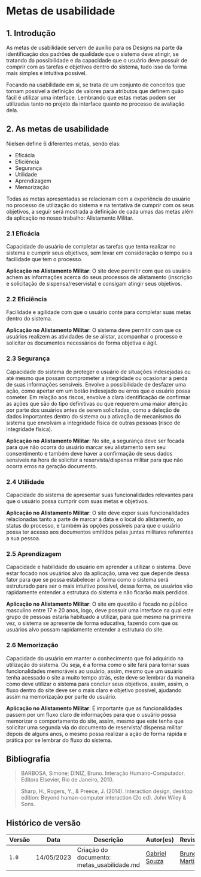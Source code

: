 # Metas de usabilidade

## 1. Introdução

As metas de usabilidade servem de auxílio para os Designs na parte da identificação dos padrões de qualidade que o sistema deve atingir, se tratando da possibilidade e da capacidade que o usuário deve possuir de comprir com as tarefas e objetivos dentro do sistema, tudo isso da forma mais simples e intuitiva possível.

Focando na usabilidade em si, se trata de um conjunto de conceitos que tornam possível a definição de valores para atributos que definem quão fácil é utilizar uma interface. Lembrando que estas metas podem ser utilizadas tanto no projeto da interface quanto no processo de avaliação dela.

## 2. As metas de usabilidade

Nielsen define 6 diferentes metas, sendo elas:

- Eficácia
- Eficiência
- Segurança
- Utilidade
- Aprendizagem
- Memorização

Todas as metas apresentadas se relacionam com a experiência do usuário no processo de utilização do sistema e na tentativa de cumprir com os seus objetivos, a seguir será mostrada a definição de cada umas das metas além da aplicação no nosso trabalho: Alistamento Militar.

### 2.1 Eficácia

Capacidade do usuário de completar as tarefas que tenta realizar no sistema e cumprir seus objetivos, sem levar em consideração o tempo ou a facilidade que tem o processo.

**Aplicação no Alistamento Militar**: O site deve permitir com que os usuário achem as informações acerca do seus processos de alistamento (inscrição e solicitação de sispensa/reservista) e consigam atingir seus objetivos.

### 2.2 Eficiência

Facilidade e agilidade com que o usuário conte para completar suas metas dentro do sistema.

**Aplicação no Alistamento Militar**: O sistema deve permitir com que os usuários realizem as atividades de se alistar, acompanhar o processo e solicitar os documentos necessários de forma objetiva e ágil.

### 2.3 Segurança

Capacidade do sistema de proteger o usuário de situações indesejadas ou até mesmo que possam comprometer a integridade ou ocasionar a perda de suas informações sensíveis. Envolve a possibilidade de desfazer uma ação, como apertar em um botão indesejado ou erros que o usuário possa cometer. Em relação aos riscos, envolve a clara identificação de confirmar as ações que são do tipo definitivas ou que requerem uma maior atenção por parte dos usuários antes de serem solicitadas, como a deleção de dados importantes dentro do sistema ou a ativação de mecanismos do sistema que envolvam a integridade física de outras pessoas (risco de integridade física).

**Aplicação no Alistamento Militar**: No site, a segurança deve ser focada para que não ocorra do usuário marcar seu alistamento sem seu consentimento e também deve haver a confirmação de seus dados sensíveis na hora de solicitar a reservista/dispensa militar para que não ocorra erros na geração documento.

### 2.4 Utilidade

Capacidade do sistema de apresentar suas funcionalidades relevantes para que o usuário possa cumprir com suas metas e objetivos.

**Aplicação no Alistamento Militar**: O site deve expor suas funcionalidades relacionadas tanto a parte de marcar a data e o local do alistamento, ao status do processo, e também às opções possíveis para que o usuário possa ter acesso aos documentos emitidos pelas juntas militares referentes a sua pessoa.

### 2.5 Aprendizagem

Capacidade e habilidade do usuário em aprender a utilizar o sistema. Deve estar focado nos usuários alvo da aplicação, uma vez que depende dessa fator para que se possa estabelecer a forma como o sistema será estruturado para ser o mais intuitivo possível, dessa forma, os usuários vão rapidamente entender a estrutura do sistema e não ficarão mais perdidos.

**Aplicação no Alistamento Militar**: O site em questão é focado no público masculino entre 17 e 20 anos, logo, deve possuir uma interface na qual este grupo de pessoas estaria habituado a utilizar, para que mesmo na primeira vez, o sistema se apresente de forma educativa, fazendo com que os usuários alvo possam rapidamente entender a estrutura do site.

### 2.6 Memorização

Capacidade do usuário em manter o conhecimento que foi adquirido na utilização do sistema. Ou seja, é a forma como o site fará para tornar suas funcionalidades memoráveis ao usuário, assim, mesmo que um usuário tenha acessado o site a muito tempo atrás, este deve se lembrar da maneira como deve utilizar o sistema para concluir seus objetivos, assim, assim, o fluxo dentro do site deve ser o mais claro e objetivo possível, ajudando assim na memorização por parte do usuário.

**Aplicação no Alistamento Militar**: É importante que as funcionalidades passem por um fluxo claro de informações para que o usuário possa memorizar o comportamento do site, assim, mesmo que este tenha que solicitar uma segunda via do documento de reservista/ dispensa militar depois de alguns anos, o mesmo possa realizar a ação de forma rápida e prática por se lembrar do fluxo do sistema.

## Bibliografia
> BARBOSA, Simone; DINIZ, Bruno. Interação Humano-Computador. Editora Elsevier, Rio de Janeiro, 2010.

> Sharp, H., Rogers, Y., & Preece, J. (2014). Interaction design, desktop edition: Beyond human-computer interaction (2o ed). John Wiley & Sons.

## Histórico de versão
| Versão | Data | Descrição | Autor(es) | Revisor(es) |
| --- | --- | --- | --- | --- |
|  `1.0`   | 14/05/2023 | Criação do documento: metas_usabilidade.md | [Gabriel Souza](https://github.com/GabrielMS00) | [Bruno Martins](https://github.com/gitbmvb) |





